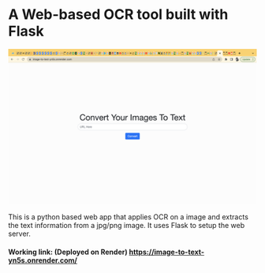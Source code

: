 # A Web-based OCR tool built with Flask

<img src="Screenshot 2022-12-26 at 4.52.14 PM.png">

This is a python based web app that applies OCR on a image and extracts the text information from a jpg/png image. It uses Flask to setup the web server.

#### Working link: (Deployed on Render) https://image-to-text-yn5s.onrender.com/

